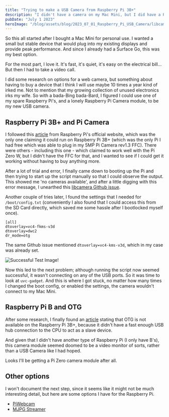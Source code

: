 ```yaml
---
title: "Trying to make a USB Camera from Raspberry Pi 3B+"
description: "I didn't have a camera on my Mac Mini, but I did have a Raspberry Pi and Pi Cam"
pubDate: "July 1 2023"
heroImage: "/blog/assets/blog/2023_07_01_Raspberry_Pi_USB_Camera/libcamera_test.png"
---
```


So this all started after I bought a Mac Mini for personal use. I wanted a small but stable device that would plug into my existing displays and provide peak performance. And since I already had a Surface Go, this was my best option. 

For the most part, I love it. It's fast, it's quiet, it's easy on the electrical bill... But then I had to take a video call.

I did some research on options for a web camera, but something about having to buy a device that I think I will use maybe 10 times a year kind of irked me. Not to mention that my growing collection of unused electronics irks my wife. So with a bada-Bing bada-Bard, I figured I could use one of my spare Raspberry Pi's, and a lonely Raspberry Pi Camera module, to be my new USB camera. 

## Raspberry Pi 3B+ and Pi Camera

I followed this [article](https://www.raspberrypi.com/tutorials/plug-and-play-raspberry-pi-usb-webcam/) from Raspberry Pi's official website, which was the only one claiming it could run on Raspberry Pi 3B+ (which was the only Pi I had free which was able to plug in my 5MP Pi Camera rev1.3 FFC). There were others - including this one - which claimed to work well with the Pi Zero W, but I didn't have the FFC for that, and I wanted to see if I could get it working without having to buy anything more. 

After a lot of trial and error, I finally came down to booting up the Pi and then trying to start up the script manually so that I could observe the output. This showed me 'no cameras available', and after a little digging with this error message, I unearthed this [libcamera Github issue](https://github.com/raspberrypi/libcamera-apps/issues/125). 

Another couple of tries later, I found the settings that I needed for `/boot/config.txt` (conveniently I also found that I could access this from the SD Card directly, which saved me some hassle after I bootlocked myself once). 

```
[all]
dtoverlay=vc4-fkms-v3d
dtoverlay=dwc2
dr_mode=otg
```

The same Github issue mentioned `dtoverlay=vc4-kms-v3d`, which in my case was already set. 

![Successful Test Image!](/blog/assets/blog/2023_07_01_Raspberry_Pi_USB_Camera/libcamera_test.png)

Now this led to the next problem; although running the script now seemed successful, it wasn't connecting on any of the USB ports. So it was time to look at `uvc-gadget`. And this is where I got stuck, no matter how many times I changed the boot config, or enabled the settings, the camera wouldn't connect to my Mac Mini.

## Raspberry Pi B and OTG

After some research, I finally found an [article](https://raspberrypi.stackexchange.com/questions/54871/is-there-a-way-to-make-a-rp3-b-act-as-a-usb-gadget-periferal) stating that OTG is not available on the Raspberry Pi 3B+, because it didn't have a fast enough USB hub connection to the CPU to act as a slave device. 

And given that I didn't have another type of Raspberry Pi (I only have B's), this camera module seemed doomed to be a video monitor of sorts, rather than a USB Camera like I had hoped.

Looks I'll be getting a Pi Zero camera module after all. 

## Other options

I won't document the next step, since it seems like it might not be much interesting detail, but here are some options I have for the Raspberry Pi.
- [PiWebcam](https://github.com/piwebcam/PiWebcam)
- [MJPG Streamer](https://github.com/jacksonliam/mjpg-streamer)

